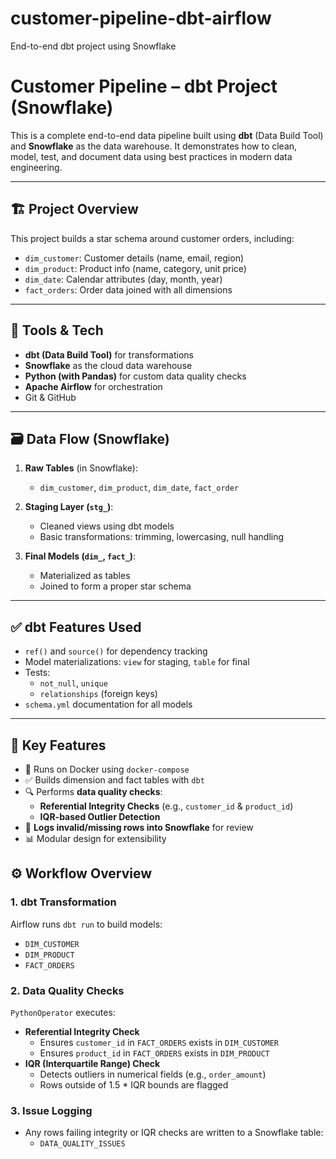 # customer-pipeline-dbt-airflow
End-to-end dbt project using Snowflake
# Customer Pipeline – dbt Project (Snowflake)

This is a complete end-to-end data pipeline built using **dbt** (Data Build Tool) and **Snowflake** as the data warehouse. It demonstrates how to clean, model, test, and document data using best practices in modern data engineering.

---

## 🏗️ Project Overview

This project builds a star schema around customer orders, including:

- `dim_customer`: Customer details (name, email, region)
- `dim_product`: Product info (name, category, unit price)
- `dim_date`: Calendar attributes (day, month, year)
- `fact_orders`: Order data joined with all dimensions

---

## 🔧 Tools & Tech

- **dbt (Data Build Tool)** for transformations
- **Snowflake** as the cloud data warehouse
- **Python (with Pandas)** for custom data quality checks
- **Apache Airflow** for orchestration 
- Git & GitHub

---

## 🗃️ Data Flow (Snowflake)

1. **Raw Tables** (in Snowflake):
   - `dim_customer`, `dim_product`, `dim_date`, `fact_order`

2. **Staging Layer (`stg_`)**:
   - Cleaned views using dbt models
   - Basic transformations: trimming, lowercasing, null handling

3. **Final Models (`dim_`, `fact_`)**:
   - Materialized as tables
   - Joined to form a proper star schema

---

## ✅ dbt Features Used

- `ref()` and `source()` for dependency tracking
- Model materializations: `view` for staging, `table` for final
- Tests:
  - `not_null`, `unique`
  - `relationships` (foreign keys)
- `schema.yml` documentation for all models

---
## 🔧 Key Features

- 🔄 Runs on Docker using `docker-compose`
- ✅ Builds dimension and fact tables with `dbt`
- 🔍 Performs **data quality checks**:
  - **Referential Integrity Checks** (e.g., `customer_id` & `product_id`)
  - **IQR-based Outlier Detection**
- 🧾 **Logs invalid/missing rows into Snowflake** for review
- 📊 Modular design for extensibility

## ⚙️ Workflow Overview
### 1. **dbt Transformation**
Airflow runs `dbt run` to build models:
- `DIM_CUSTOMER`
- `DIM_PRODUCT`
- `FACT_ORDERS`
### 2. **Data Quality Checks**
`PythonOperator` executes:
- **Referential Integrity Check**
  - Ensures `customer_id` in `FACT_ORDERS` exists in `DIM_CUSTOMER`
  - Ensures `product_id` in `FACT_ORDERS` exists in `DIM_PRODUCT`
- **IQR (Interquartile Range) Check**
  - Detects outliers in numerical fields (e.g., `order_amount`)
  - Rows outside of 1.5 * IQR bounds are flagged

### 3. **Issue Logging**
- Any rows failing integrity or IQR checks are written to a Snowflake table:
  - `DATA_QUALITY_ISSUES`





